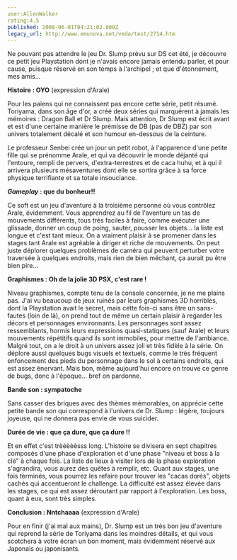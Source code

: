 ```yaml
---
user:AllenWalker
rating:4.5
published: 2008-06-01T04:21:02.000Z
legacy_url: http://www.emunova.net/veda/test/2714.htm
---
```

Ne pouvant pas attendre le jeu Dr. Slump prévu sur DS cet été, je découvre ce petit jeu Playstation dont je n'avais encore jamais entendu parler, et pour cause, puisque réservé en son temps à l'archipel ; et que d'étonnement, mes amis...  

  

**Histoire : OYO** (expression d'Arale)  

  

Pour les païens qui ne connaissent pas encore cette série, petit résumé. Toriyama, dans son âge d'or, a créé deux séries qui marquèrent à jamais les mémoires : Dragon Ball et Dr Slump. Mais attention, Dr Slump est écrit avant et est d'une certaine manière le prémisse de DB (pas de DBZ) par son univers totalement décalé et son humour en-dessous de la ceinture.  

Le professeur Senbei crée un jour un petit robot, à l'apparence d'une petite fille qui se prénomme Arale, et qui va découvrir le monde déjanté qui l'entoure, rempli de pervers, d'extra-terrestres et de caca huhu, et à qui il arrivera plusieurs mésaventures dont elle se sortira grâce à sa force physique terrifiante et sa totale insouciance.  

  

**_Gameplay_ : que du bonheur!!**  

  

Ce soft est un jeu d'aventure à la troisième personne où vous contrôlez Arale, évidemment. Vous apprendrez au fil de l'aventure un tas de mouvements différents, tous très faciles à faire, comme exécuter une glissade, donner un coup de poing, sauter, pousser les objets... la liste est longue et c'est tant mieux. On a vraiment plaisir à se promener dans les stages tant Arale est agréable à diriger et riche de mouvements. On peut juste déplorer quelques problèmes de caméra qui peuvent perturber votre traversée à quelques endroits, mais rien de bien méchant, ça aurait pu être bien pire...  

  

**Graphismes : Oh de la jolie 3D PSX, c'est rare !**  

  

Niveau graphismes, compte tenu de la console concernée, je ne me plains pas. J'ai vu beaucoup de jeux ruinés par leurs graphismes 3D horribles, dont la Playstation avait le secret, mais cette fois-ci sans être un sans-fautes (loin de là), on prend tout de même un certain plaisir à regarder les décors et personnages environnants. Les personnages sont assez ressemblants, hormis leurs expressions quasi-statiques (sauf Arale) et leurs mouvements répétitifs quand ils sont immobiles, pour mettre de l'ambiance. Malgré tout, on a le droit à un univers assez joli et très fidèle à la série. On déplore aussi quelques bugs visuels et textuels, comme le très fréquent enfoncement des pieds du personnage dans le sol à certains endroits, qui est assez énervant. Mais bon, même aujourd'hui encore on trouve ce genre de bugs, donc à l'époque... bref on pardonne.  

  

**Bande son : sympatoche**  

  

Sans casser des briques avec des thèmes mémorables, on apprécie cette petite bande son qui correspond à l'univers de Dr. Slump : légère, toujours joyeuse, qui ne donnera pas envie de vous suicider.  

  

**Durée de vie : que ça dure, que ça dure !!**  

  

Et en effet c'est trèèèèèsss long. L'histoire se divisera en sept chapitres composés d'une phase d'exploration et d'une phase "niveau et boss à la clé" à chaque fois. La liste de lieux à visiter lors de la phase exploration s'agrandira, vous aurez des quêtes à remplir, etc. Quant aux stages, une fois terminés, vous pourrez les refaire pour trouver les "cacas dorés", objets cachés qui accentueront le challenge. La difficulté est assez élevée dans les stages, ce qui est assez déroutant par rapport à l'exploration. Les boss, quant à eux, sont très simples.  

  

**Conclusion : Nntchaaaa** (expression d'Arale)  

  

Pour en finir (j'ai mal aux mains), Dr. Slump est un très bon jeu d'aventure qui reprend la série de Toriyama dans les moindres détails, et qui vous scotchera à votre écran un bon moment, mais évidemment réservé aux Japonais ou japonisants.
